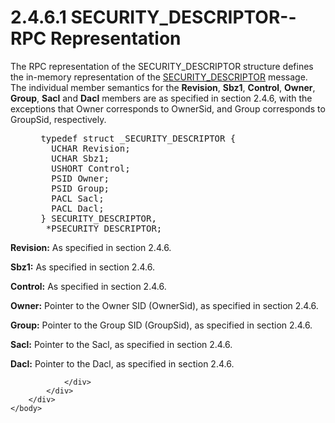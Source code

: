 <html dir="LTR" xmlns:mshelp="http://msdn.microsoft.com/mshelp" xmlns:ddue="http://ddue.schemas.microsoft.com/authoring/2003/5" xmlns:xlink="http://www.w3.org/1999/xlink" xmlns:tool="http://www.microsoft.com/tooltip">
    <head>
        <meta http-equiv="Content-Type" content="text/html; CHARSET=utf-8"></meta>
        <meta name="save" content="history"></meta>
        <title>2.4.6.1 SECURITY_DESCRIPTOR--RPC Representation</title>
        <xml>
            <mshelp:toctitle title="2.4.6.1 SECURITY_DESCRIPTOR--RPC Representation"></mshelp:toctitle>
            <mshelp:rltitle title="[MS-DTYP]: SECURITY_DESCRIPTOR--RPC Representation"></mshelp:rltitle>
            <mshelp:keyword index="A" term="f1e18167-3ddf-48ad-a3d4-b7e832f96b95"></mshelp:keyword>
            <mshelp:attr name="DCSext.ContentType" value="open specification"></mshelp:attr>
            <mshelp:attr name="AssetID" value="f1e18167-3ddf-48ad-a3d4-b7e832f96b95"></mshelp:attr>
            <mshelp:attr name="TopicType" value="kbRef"></mshelp:attr>
            <mshelp:attr name="DCSext.Title" value="[MS-DTYP]: SECURITY_DESCRIPTOR--RPC Representation" />
        </xml>
    </head>
    <body>
        <div id="header">
            <h1 class="heading">2.4.6.1 SECURITY_DESCRIPTOR--RPC Representation</h1>
        </div>
        <div id="mainSection">
            <div id="mainBody">
                <div id="allHistory" class="saveHistory"></div>
                <div id="sectionSection0" class="section" name="collapseableSection">
                    

<p>The RPC representation of the SECURITY_DESCRIPTOR structure
defines the in-memory representation of the <a href="7d4dac05-9cef-4563-a058-f108abecce1d.html">SECURITY_DESCRIPTOR</a>
message. The individual member semantics for the <b>Revision</b>, <b>Sbz1</b>, <b>Control</b>,
<b>Owner</b>, <b>Group</b>, <b>Sacl</b> and <b>Dacl</b> members are as
specified in section 2.4.6, with the exceptions that Owner corresponds to
OwnerSid, and Group corresponds to GroupSid, respectively.</p>

<dl>
<dd>
<div><pre> typedef struct _SECURITY_DESCRIPTOR {
   UCHAR Revision;
   UCHAR Sbz1;
   USHORT Control;
   PSID Owner;
   PSID Group;
   PACL Sacl;
   PACL Dacl;
 } SECURITY_DESCRIPTOR,
  *PSECURITY_DESCRIPTOR;
</pre></div>
</dd></dl>

<p><b>Revision:</b>  As specified in section
2.4.6.</p>

<p><b>Sbz1:</b>  As specified in section
2.4.6.</p>

<p><b>Control:</b>  As specified in section
2.4.6.</p>

<p><b>Owner:</b>  Pointer to the Owner SID
(OwnerSid), as specified in section 2.4.6.</p>

<p><b>Group:</b>  Pointer to the Group SID
(GroupSid), as specified in section 2.4.6.</p>

<p><b>Sacl:</b>  Pointer to the Sacl, as
specified in section 2.4.6.</p>

<p><b>Dacl:</b>  Pointer to the Dacl, as
specified in section 2.4.6.</p>


                </div>
            </div>
        </div>
    </body>
</html>